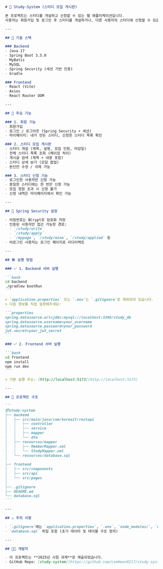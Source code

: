 ````markdown
# 📝 Study-System (스터디 모집 게시판)

본 프로젝트는 스터디를 개설하고 신청할 수 있는 웹 애플리케이션입니다.  
사용자는 회원가입 및 로그인 후 스터디를 개설하거나, 다른 사용자의 스터디에 신청할 수 있습니다.

---

## 🔧 기술 스택

### Backend
- Java 17
- Spring Boot 3.5.0
- MyBatis
- MySQL
- Spring Security (세션 기반 인증)
- Gradle

### Frontend
- React (Vite)
- Axios
- React Router DOM

---

## 📌 주요 기능

### 1. 회원 기능
- 회원가입
- 로그인 / 로그아웃 (Spring Security + 세션)
- 마이페이지: 내가 만든 스터디, 신청한 스터디 목록 확인

### 2. 스터디 모집 게시판
- 스터디 개설 (제목, 설명, 모집 인원, 마감일)
- 전체 스터디 목록 조회 (페이징 처리)
- 게시글 검색 (제목 + 내용 포함)
- 스터디 상세 보기 (모달 팝업)
- 본인만 수정 / 삭제 가능

### 3. 스터디 신청 기능
- 로그인한 사용자만 신청 가능
- 동일한 스터디에는 한 번만 신청 가능
- 모집 정원 초과 시 신청 불가
- 신청 내역은 마이페이지에서 확인 가능

---

## 🔐 Spring Security 설정

- 비밀번호는 BCrypt로 암호화 저장
- 인증된 사용자만 접근 가능한 경로:
  - `/study/write`
  - `/study/apply`
  - `/mypage`, `/study/mine`, `/study/applied` 등
- 비로그인 사용자는 로그인 페이지로 리다이렉트

---

## 🛠 실행 방법

### ✅ 1. Backend 서버 실행

```bash
cd backend
./gradlew bootRun
```

> `application.properties` 또는 `.env`는 `.gitignore`로 제외되어 있습니다.  
> 다음 정보를 직접 설정해주세요:

```properties
spring.datasource.url=jdbc:mysql://localhost:3306/study_db
spring.datasource.username=your_username
spring.datasource.password=your_password
jwt.secret=your_jwt_secret
```

### ✅ 2. Frontend 서버 실행

```bash
cd frontend
npm install
npm run dev
```

> 기본 실행 주소: [http://localhost:5173](http://localhost:5173)

---

## 📁 프로젝트 구조

```
📦study-system
├── backend
│   ├── src/main/java/com/koreait/restapi
│   │   ├── controller
│   │   ├── service
│   │   ├── mapper
│   │   └── dto
│   ├── resources/mapper
│   │   ├── MemberMapper.xml
│   │   └── StudyMapper.xml
│   └── resources/database.sql
│
├── frontend
│   ├── src/components
│   ├── src/api
│   └── src/pages
│
├── .gitignore
├── README.md
└── database.sql
```

---

## ⚠️ 주의 사항

- `.gitignore`에는 `application.properties`, `.env`, `node_modules/`, `build/` 등 민감한 파일 제외 처리됨
- `database.sql` 파일 포함 (초기 데이터 및 테이블 구조 정의)

---

## 👨‍💻 개발자

- 이 프로젝트는 **2025년 시험 과제**로 제출되었습니다.
- GitHub Repo: [study-system](https://github.com/LeeHwon0217/study-system)

````
